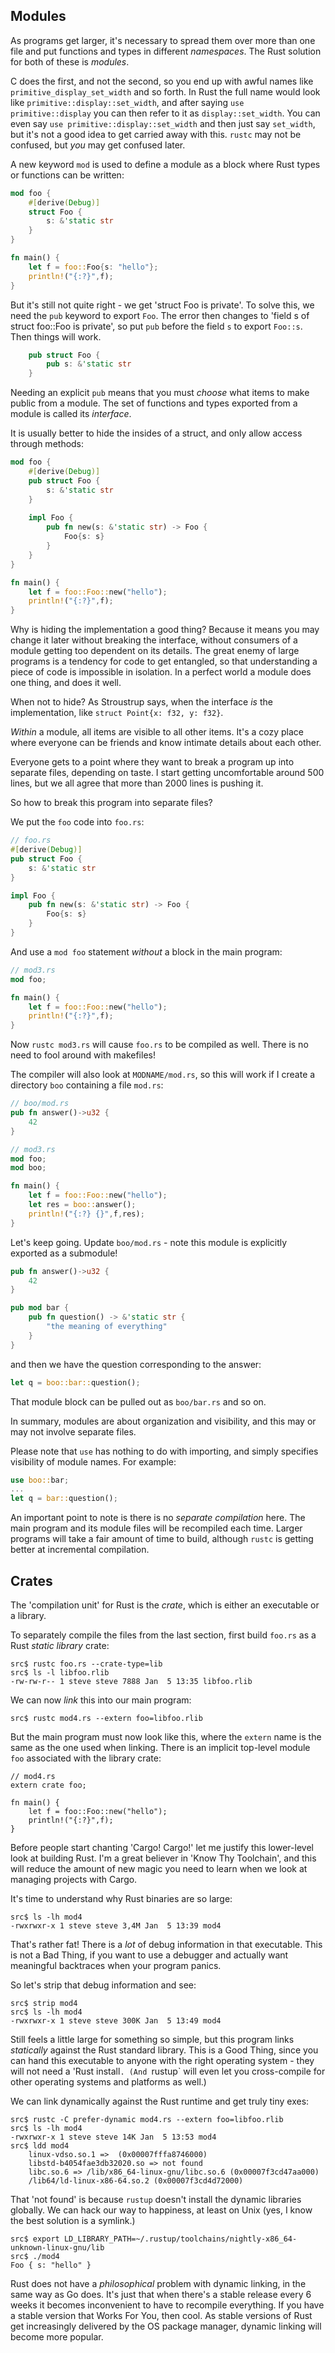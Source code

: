 ## Modules

As programs get larger, it's necessary to spread them over more than one file
and put functions and types in different _namespaces_.
The Rust solution for both of these is _modules_.

C does the first, and not
the second, so you end up with awful names like `primitive_display_set_width` and
so forth. In Rust the full name would look like `primitive::display::set_width`,
and after saying `use primitive::display` you can then refer to it as `display::set_width`.
You can even say `use primitive::display::set_width` and then just say `set_width`, but
it's not a good idea to get carried away with this. `rustc` may not be confused, but _you_ 
may get confused later.

A new keyword `mod` is used to define a module as a block 
where Rust types or functions can be written:

```rust
mod foo {
    #[derive(Debug)]
    struct Foo {
        s: &'static str
    }  
}

fn main() {
    let f = foo::Foo{s: "hello"};
    println!("{:?}",f);    
}
```

But it's still not quite right - we get 'struct Foo is private'. To solve this, we need the `pub` keyword
to export `Foo`. The error then changes to 'field s of struct foo::Foo is private', so put `pub`
before the field `s` to export `Foo::s`. Then things will work.

```rust
    pub struct Foo {
        pub s: &'static str
    }
```
Needing an explicit `pub` means that you must _choose_ what items to make public from a module.
The set of functions and types exported from a module is called its _interface_.

It is usually better to hide the insides of a struct, and only allow access through methods:

```rust
mod foo {
    #[derive(Debug)]
    pub struct Foo {
        s: &'static str
    }
    
    impl Foo {
        pub fn new(s: &'static str) -> Foo {
            Foo{s: s}
        }
    }
}

fn main() {
    let f = foo::Foo::new("hello");
    println!("{:?}",f);    
}
```

Why is hiding the implementation a good thing?  Because it means you may change it later 
without breaking the interface, without consumers of a module getting too dependent on its details.
The great enemy of large programs is a tendency for code to get entangled, so that understanding
a piece of code is impossible in isolation.
In a perfect world a module does one thing, and does it well.

When not to hide? As Stroustrup says, when the interface _is_ the implementation, like
`struct Point{x: f32, y: f32}`.

_Within_ a module, all items are visible to all other items. It's a cozy place where
everyone can be friends and know intimate details about each other.  

Everyone gets to a point where they want to break a program up into separate files,
depending on taste. I start getting uncomfortable around 500 lines, but we all agree
that more than 2000 lines is pushing it.

So how to break this program into separate files?

We put the `foo` code into `foo.rs`:

```rust
// foo.rs
#[derive(Debug)]
pub struct Foo {
    s: &'static str
}

impl Foo {
    pub fn new(s: &'static str) -> Foo {
        Foo{s: s}
    }
}
```
And use a `mod foo` statement _without_ a block in the main program:

```rust
// mod3.rs
mod foo;

fn main() {
    let f = foo::Foo::new("hello");
    println!("{:?}",f);
}
```
Now `rustc mod3.rs` will cause `foo.rs` to be compiled as well. There is no need to fool around
with makefiles!

The compiler will also look at `MODNAME/mod.rs`, so this will work
if I create a directory `boo` containing a file `mod.rs`:

```rust
// boo/mod.rs
pub fn answer()->u32 {
    42
}

// mod3.rs
mod foo;
mod boo;

fn main() {
    let f = foo::Foo::new("hello");
    let res = boo::answer();
    println!("{:?} {}",f,res);    
}
```
Let's keep going. Update `boo/mod.rs` - note this module is explicitly exported as a submodule!

```rust
pub fn answer()->u32 {
	42
}

pub mod bar {
    pub fn question() -> &'static str {
        "the meaning of everything"
    }
}
```
and then we have the question corresponding to the answer:

```rust
let q = boo::bar::question();
```

That module block can be pulled out as `boo/bar.rs` and so on.

In summary, modules are about organization and visibility,
and this may or may not involve separate files.

Please note that `use` has nothing to do with importing, and simply specifies visibility
of module names. For example:

```rust
use boo::bar;
...
let q = bar::question();

```
An important point to note is there is no _separate compilation_ here. The main program and its
module files will be recompiled each time. Larger programs will take a fair amount of time to build, 
although `rustc` is getting better at incremental compilation.

## Crates

The 'compilation unit' for Rust is the _crate_, which is either an executable or a library.

To separately compile the files from the last section,
first build `foo.rs` as a Rust _static library_ crate:

```
src$ rustc foo.rs --crate-type=lib
src$ ls -l libfoo.rlib 
-rw-rw-r-- 1 steve steve 7888 Jan  5 13:35 libfoo.rlib
```
We can now _link_ this into our main program:

```
src$ rustc mod4.rs --extern foo=libfoo.rlib
```
But the main program must now look like this, where the `extern` name is the same
as the one used when linking. There is an implicit top-level module `foo` associated
with the library crate:

```
// mod4.rs
extern crate foo;

fn main() {
    let f = foo::Foo::new("hello");
    println!("{:?}",f);    
}
```
Before people start chanting 'Cargo! Cargo!' let me justify this lower-level look at building Rust.
I'm a great believer in 'Know Thy Toolchain', and this will reduce the amount of new magic you need
to learn when we look at managing projects with Cargo.

It's time to understand why Rust binaries are so large:

```
src$ ls -lh mod4
-rwxrwxr-x 1 steve steve 3,4M Jan  5 13:39 mod4
```
That's rather fat! There is a _lot_ of debug information in that executable. This is not a Bad Thing,
if you want to use a debugger and actually want meaningful backtraces when your program panics. 

So let's strip that debug information and see:

```
src$ strip mod4
src$ ls -lh mod4
-rwxrwxr-x 1 steve steve 300K Jan  5 13:49 mod4
```
Still feels a little large for something so simple, but this program links _statically_ against
the Rust standard library. This is a Good Thing, since you can hand this executable to anyone 
with the right operating system - they will not need a 'Rust install`. (And `rustup` will even let
you cross-compile for other operating systems and platforms as well.)

We can link dynamically against the Rust runtime and get truly tiny exes:

```
src$ rustc -C prefer-dynamic mod4.rs --extern foo=libfoo.rlib
src$ ls -lh mod4
-rwxrwxr-x 1 steve steve 14K Jan  5 13:53 mod4
src$ ldd mod4
	linux-vdso.so.1 =>  (0x00007fffa8746000)
	libstd-b4054fae3db32020.so => not found
	libc.so.6 => /lib/x86_64-linux-gnu/libc.so.6 (0x00007f3cd47aa000)
	/lib64/ld-linux-x86-64.so.2 (0x00007f3cd4d72000)
```
That 'not found' is because `rustup` doesn't install the dynamic libraries globally. We
can hack our way to happiness, at least on Unix (yes, I know the best solution is a symlink.)

```
src$ export LD_LIBRARY_PATH=~/.rustup/toolchains/nightly-x86_64-unknown-linux-gnu/lib
src$ ./mod4
Foo { s: "hello" }
```

Rust does not have a _philosophical_ problem with dynamic linking, in the same way as Go does. It's
just that when there's a stable release every 6 weeks it becomes inconvenient to have to recompile
everything. If you have a stable version that Works For You, then cool. As stable versions of Rust
get increasingly delivered by the OS package manager, dynamic linking will become more popular.




